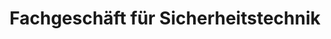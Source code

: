 ---
title: "Fachgeschäft für Sicherheitstechnik"
url: /bad-liebenstein/fachgeschaeft-fuer-sicherheitstechnik/
shop: Schlüsseldienst
---